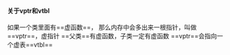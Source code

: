 #### 关于vptr和vtbl
如果一个类里面有==虚函数==， 那么内存中会多出来一根指针，叫做==vptr==，虚指针
==父类==有虚函数，子类一定有虚函数
==vptr==会指向一个虚表==vtbl==
